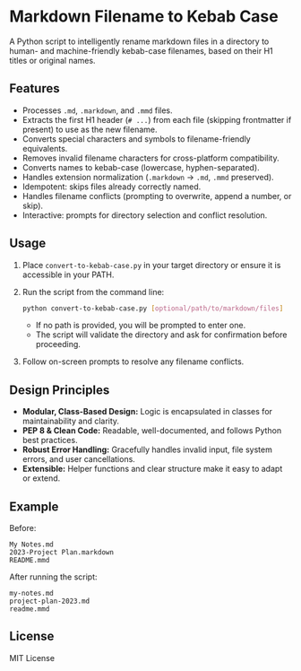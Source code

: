 # Markdown Filename to Kebab Case

A Python script to intelligently rename markdown files in a directory to human- and machine-friendly kebab-case filenames, based on their H1 titles or original names.

## Features

- Processes `.md`, `.markdown`, and `.mmd` files.
- Extracts the first H1 header (`# ...`) from each file (skipping frontmatter if present) to use as the new filename.
- Converts special characters and symbols to filename-friendly equivalents.
- Removes invalid filename characters for cross-platform compatibility.
- Converts names to kebab-case (lowercase, hyphen-separated).
- Handles extension normalization (`.markdown` → `.md`, `.mmd` preserved).
- Idempotent: skips files already correctly named.
- Handles filename conflicts (prompting to overwrite, append a number, or skip).
- Interactive: prompts for directory selection and conflict resolution.

## Usage

1. Place `convert-to-kebab-case.py` in your target directory or ensure it is accessible in your PATH.
2. Run the script from the command line:

   ```sh
   python convert-to-kebab-case.py [optional/path/to/markdown/files]
   ```

   - If no path is provided, you will be prompted to enter one.
   - The script will validate the directory and ask for confirmation before proceeding.

3. Follow on-screen prompts to resolve any filename conflicts.

## Design Principles

- **Modular, Class-Based Design:** Logic is encapsulated in classes for maintainability and clarity.
- **PEP 8 & Clean Code:** Readable, well-documented, and follows Python best practices.
- **Robust Error Handling:** Gracefully handles invalid input, file system errors, and user cancellations.
- **Extensible:** Helper functions and clear structure make it easy to adapt or extend.

## Example

Before:
```
My Notes.md
2023-Project Plan.markdown
README.mmd
```

After running the script:
```
my-notes.md
project-plan-2023.md
readme.mmd
```

## License

MIT License
